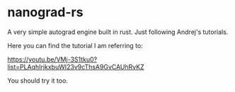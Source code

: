 # nanograd-rs
A very simple autograd engine built in rust. Just following Andrej's tutorials.

Here you can find the tutorial I am referring to: 

https://youtu.be/VMj-3S1tku0?list=PLAqhIrjkxbuWI23v9cThsA9GvCAUhRvKZ

You should try it too.
